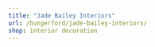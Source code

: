 ```yaml
---
title: "Jade Bailey Interiors"
url: /hungerford/jade-bailey-interiors/
shop: interior decoration
---
```

